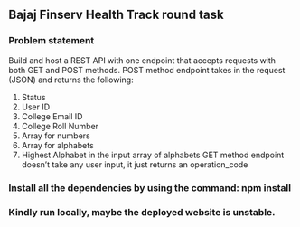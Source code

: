 
## Bajaj Finserv Health Track round task
### Problem statement
Build and host a REST API with one endpoint that accepts requests with both GET and POST methods.
POST method endpoint takes in the request (JSON) and returns the following:
1. Status
2. User ID
3. College Email ID
4. College Roll Number
5. Array for numbers
6. Array for alphabets
7. Highest Alphabet in the input array of alphabets
GET method endpoint doesn’t take any user input, it just returns an operation_code

### Install all the dependencies by using the command: npm install
### Kindly run locally, maybe the deployed website is unstable.
